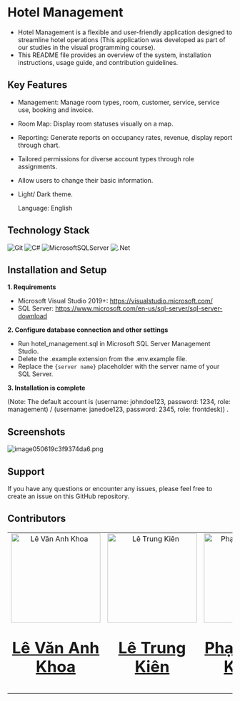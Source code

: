 # Hotel Management

  - Hotel Management is a flexible and user-friendly application designed to streamline hotel operations (This application was developed as part of our studies in the visual programming course).
  - This README file provides an overview of the system, installation instructions, usage guide, and contribution guidelines.

## Key Features

- Management: Manage room types, room, customer, service, service use, booking and invoice.
- Room Map: Display room statuses visually on a map.
- Reporting: Generate reports on occupancy rates, revenue, display report through chart.
- Tailored permissions for diverse account types through role assignments.
- Allow users to change their basic information.
- Light/ Dark theme.

  Language: English

## Technology Stack

![Git](https://img.shields.io/badge/Git-F05032?style=for-the-badge&logo=git&logoColor=white)
![C#](https://img.shields.io/badge/c%23-%23239120.svg?style=for-the-badge&logo=csharp&logoColor=white)
![MicrosoftSQLServer](https://img.shields.io/badge/Microsoft%20SQL%20Server-CC2927?style=for-the-badge&logo=microsoft%20sql%20server&logoColor=white)
![.Net](https://img.shields.io/badge/.NET-5C2D91?style=for-the-badge&logo=.net&logoColor=white)
  
## Installation and Setup

  **1. Requirements**
  
  - Microsoft Visual Studio 2019+: https://visualstudio.microsoft.com/
  - SQL Server: https://www.microsoft.com/en-us/sql-server/sql-server-download 

  **2. Configure database connection and other settings**

  - Run hotel_management.sql in Microsoft SQL Server Management Studio.
  - Delete the .example extension from the .env.example file.
  - Replace the `{server name}` placeholder with the server name of your SQL Server.

  **3. Installation is complete**

  (Note: The default account is (username: johndoe123, password: 1234, role: management) / (username: janedoe123, password: 2345, role: frontdesk)) .

## Screenshots

![image050619c3f9374da6.png](https://img.upanh.tv/2024/01/10/image050619c3f9374da6.png)

## Support

  If you have any questions or encounter any issues, please feel free to create an issue on this GitHub repository.

## Contributors

<table>
  <tbody>
    <tr>
      <td align="center" valign="top" width="14.28%"><a href="https://github.com/lvakhoa"><img src="https://avatars.githubusercontent.com/u/113717107?v=4" width="200px;" alt="Lê Văn Anh Khoa"/><br /><p style="font-size: 35px"><b>Lê Văn Anh Khoa</b></p></a></td>
      <td align="center" valign="top" width="14.28%"><a href="https://github.com/kienle2411"><img src="https://avatars.githubusercontent.com/u/147020559?v=4" width="200px;" alt="Lê Trung Kiên"/><br /><p style="font-size: 35px"><b>Lê Trung Kiên</b></p></a></td>
      <td align="center" valign="top" width="14.28%"><a href="https://github.com/22520650"><img src="https://avatars.githubusercontent.com/u/147512525?v=4" width="200px;" alt="Phạm Quốc Khánh"/><br /><p style="font-size: 35px"><b>Phạm Quốc Khánh</b></p></a></td>
    </tr>
  </tbody>
</table>
